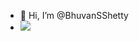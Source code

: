 - 👋 Hi, I’m @BhuvanSShetty
- ![](https://leetcard.jacoblin.cool/bhuvan_s_shetty?cache=0)
<!---
BhuvanSShetty/BhuvanSShetty is a ✨ special ✨ repository because its `README.md` (this file) appears on your GitHub profile.
You can click the Preview link to take a look at your changes.
--->
